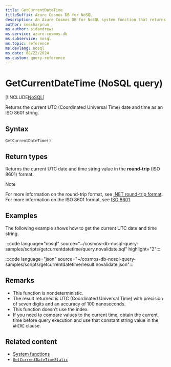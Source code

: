 ```yaml
---
title: GetCurrentDateTime
titleSuffix: Azure Cosmos DB for NoSQL
description: An Azure Cosmos DB for NoSQL system function that returns an ISO 8601 date and time value.
author: seesharprun
ms.author: sidandrews
ms.service: azure-cosmos-db
ms.subservice: nosql
ms.topic: reference
ms.devlang: nosql
ms.date: 08/22/2024
ms.custom: query-reference
---
```


# GetCurrentDateTime (NoSQL query)

[!INCLUDE[NoSQL](../../includes/appliesto-nosql.md)]

Returns the current UTC (Coordinated Universal Time) date and time as an ISO 8601 string.

## Syntax

```nosql
GetCurrentDateTime()
```

## Return types

Returns the current UTC date and time string value in the **round-trip** (ISO 8601) format.

> [!NOTE]
> For more information on the round-trip format, see [.NET round-trip format](/dotnet/standard/base-types/standard-date-and-time-format-strings#the-round-trip-o-o-format-specifier). For more information on the ISO 8601 format, see [ISO 8601](https://wikipedia.org/wiki/ISO_8601).

## Examples

The following example shows how to get the current UTC date and time string.

:::code language="nosql" source="~/cosmos-db-nosql-query-samples/scripts/getcurrentdatetime/query.novalidate.sql" highlight="2":::  

:::code language="json" source="~/cosmos-db-nosql-query-samples/scripts/getcurrentdatetime/result.novalidate.json":::

## Remarks

- This function is nondeterministic.
- The result returned is UTC (Coordinated Universal Time) with precision of seven digits and an accuracy of 100 nanoseconds.
- This function doesn't use the index.
- If you need to compare values to the current time, obtain the current time before query execution and use that constant string value in the `WHERE` clause.

## Related content

- [System functions](system-functions.yml)
- [`GetCurrentDateTimeStatic`](getcurrentdatetimestatic.md)
